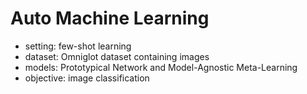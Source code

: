 # Auto Machine Learning
- setting: few-shot learning
- dataset: Omniglot dataset containing images
- models: Prototypical Network and Model-Agnostic Meta-Learning
- objective: image classification
